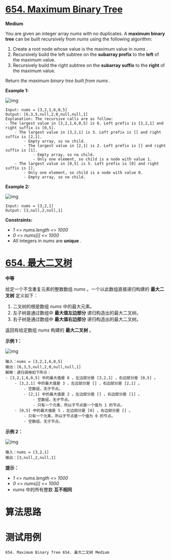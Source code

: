 # [654. Maximum Binary Tree][enTitle]

**Medium**

You are given an integer array  *nums*  with no duplicates. A **maximum binary tree**  can be built recursively from  *nums*  using the following algorithm:

1. Create a root node whose value is the maximum value in  *nums* . 
2. Recursively build the left subtree on the **subarray prefix**  to the **left**  of the maximum value. 
3. Recursively build the right subtree on the **subarray suffix**  to the **right**  of the maximum value.

Return  *the maximum binary tree built from*  *nums* .



**Example 1:** 

![img](https://assets.leetcode.com/uploads/2020/12/24/tree1.jpg)

```
Input: nums = [3,2,1,6,0,5]
Output: [6,3,5,null,2,0,null,null,1]
Explanation: The recursive calls are as follow:
- The largest value in [3,2,1,6,0,5] is 6. Left prefix is [3,2,1] and right suffix is [0,5].
    - The largest value in [3,2,1] is 3. Left prefix is [] and right suffix is [2,1].
        - Empty array, so no child.
        - The largest value in [2,1] is 2. Left prefix is [] and right suffix is [1].
            - Empty array, so no child.
            - Only one element, so child is a node with value 1.
    - The largest value in [0,5] is 5. Left prefix is [0] and right suffix is [].
        - Only one element, so child is a node with value 0.
        - Empty array, so no child.

```

**Example 2:** 

![img](https://assets.leetcode.com/uploads/2020/12/24/tree2.jpg)

```
Input: nums = [3,2,1]
Output: [3,null,2,null,1]

```



**Constraints:** 

-  *1 <= nums.length <= 1000*  
-  *0 <= nums[i] <= 1000*  
- All integers in  *nums*  are **unique** .


# [654. 最大二叉树][cnTitle]

**中等**

给定一个不含重复元素的整数数组  *nums*  。一个以此数组直接递归构建的 **最大二叉树**  定义如下：

1. 二叉树的根是数组  *nums*  中的最大元素。 
2. 左子树是通过数组中 **最大值左边部分**  递归构造出的最大二叉树。 
3. 右子树是通过数组中 **最大值右边部分**  递归构造出的最大二叉树。

返回有给定数组  *nums*  构建的 **最大二叉树** 。



**示例 1：** 

![img](https://assets.leetcode.com/uploads/2020/12/24/tree1.jpg)

```
输入：nums = [3,2,1,6,0,5]
输出：[6,3,5,null,2,0,null,null,1]
解释：递归调用如下所示：
- [3,2,1,6,0,5] 中的最大值是 6 ，左边部分是 [3,2,1] ，右边部分是 [0,5] 。
    - [3,2,1] 中的最大值是 3 ，左边部分是 [] ，右边部分是 [2,1] 。
        - 空数组，无子节点。
        - [2,1] 中的最大值是 2 ，左边部分是 [] ，右边部分是 [1] 。
            - 空数组，无子节点。
            - 只有一个元素，所以子节点是一个值为 1 的节点。
    - [0,5] 中的最大值是 5 ，左边部分是 [0] ，右边部分是 [] 。
        - 只有一个元素，所以子节点是一个值为 0 的节点。
        - 空数组，无子节点。

```

**示例 2：** 

![img](https://assets.leetcode.com/uploads/2020/12/24/tree2.jpg)

```
输入：nums = [3,2,1]
输出：[3,null,2,null,1]

```



**提示：** 

-  *1 <= nums.length <= 1000*  
-  *0 <= nums[i] <= 1000*  
-  *nums*  中的所有整数 **互不相同** 




# 算法思路

# 测试用例
```
654. Maximum Binary Tree 654. 最大二叉树 Medium
```

[enTitle]: https://leetcode.com/problems/maximum-binary-tree/
[cnTitle]: https://leetcode-cn.com/problems/maximum-binary-tree/
